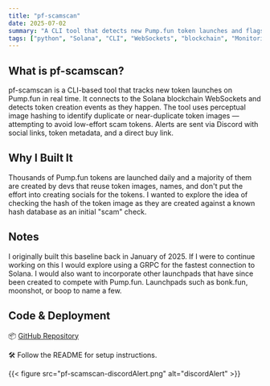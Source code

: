 ```yaml
---
title: "pf-scamscan"
date: 2025-07-02
summary: "A CLI tool that detects new Pump.fun token launches and flags potential scams using real-time image analysis."
tags: ["python", "Solana", "CLI", "WebSockets", "blockchain", "Monitoring", "Pump.fun"]
---
```


## What is pf-scamscan?

pf-scamscan is a CLI-based tool that tracks new token launches on Pump.fun in real time. It connects to the Solana blockchain WebSockets and detects token creation events as they happen. The tool uses perceptual image hashing to identify duplicate or near-duplicate token images — attempting to avoid low-effort scam tokens. Alerts are sent via Discord with social links, token metadata, and a direct buy link.

## Why I Built It

Thousands of Pump.fun tokens are launched daily and a majority of them are created by devs that reuse token images, names, and don't put the effort into creating socials for the tokens.  I wanted to explore the idea of checking the hash of the token image as they are created against a known hash database as an initial "scam" check.  

## Notes

I originally built this baseline back in January of 2025.  If I were to continue working on this I would explore using a GRPC for the fastest connection to Solana.  I would also want to incorporate other launchpads that have since been created to compete with Pump.fun.  Launchpads such as bonk.fun, moonshot, or boop to name a few.  

## Code & Deployment

📦 [GitHub Repository](https://github.com/dmittakarin8/pf-scamscan)

🛠️ Follow the README for setup instructions.

{{< figure src="pf-scamscan-discordAlert.png" alt="discordAlert" >}}

